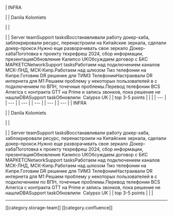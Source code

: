 





| INFRA

 | 
| Danila Kolomiets

 | 
| 

 | 
| Server teamSupport tasksВосстанавливали работу докер-хаба, заблокрировали ресурс, перенастроили на Китайские зеркала, сделали докер-прокси.Нужно еще разворачивать свое зеркало Докер-хабаПоготовка к проекту техрефреш 2024, сбор информации, презентацияОбновление Калипсо UKОбсуждаем договор с БКС МАРКЕТСNetworkSupport tasksРаботаем над подключением каналов МСК-ЛНД, МСК-Кипр.Работаем над шлюзом Тмз телефонии на Кипре.Готовим DR решение для ТИМЗ ТелефонииНастраивали DR интернета для М1 Решаем проблему у некоторых пользователей в с подключением по ВПН, точечные проблемы.Перевод телефонии BCS America с контракта GTT на Prime и запись звонков, пока решение не нашлиDBASupport taskОбновлили  Calypso UK | 
| top 3-5 points | 
|  | 
|  --- | 
|  --- | 
|  --- | 
|  --- | 
|  --- | 
|  --- | 
| INFRA

 | 
| Danila Kolomiets

 | 
| 

 | 
| Server teamSupport tasksВосстанавливали работу докер-хаба, заблокрировали ресурс, перенастроили на Китайские зеркала, сделали докер-прокси.Нужно еще разворачивать свое зеркало Докер-хабаПоготовка к проекту техрефреш 2024, сбор информации, презентацияОбновление Калипсо UKОбсуждаем договор с БКС МАРКЕТСNetworkSupport tasksРаботаем над подключением каналов МСК-ЛНД, МСК-Кипр.Работаем над шлюзом Тмз телефонии на Кипре.Готовим DR решение для ТИМЗ ТелефонииНастраивали DR интернета для М1 Решаем проблему у некоторых пользователей в с подключением по ВПН, точечные проблемы.Перевод телефонии BCS America с контракта GTT на Prime и запись звонков, пока решение не нашлиDBASupport taskОбновлили  Calypso UK | 
| top 3-5 points | 
|  | 







*****

[[category.storage-team]] 
[[category.confluence]] 
